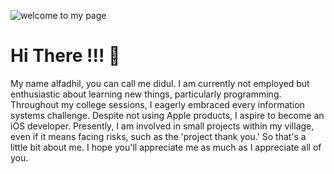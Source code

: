 ![welcome to my page](https://github.com/diidhul/diidhul/assets/74520695/3204eccc-4386-4bae-9471-14cf30cbba45)

# Hi There !!! 👋

My name alfadhil, you can call me didul. I am currently not employed but enthusiastic about learning new things, particularly programming. Throughout my college sessions, I eagerly embraced every information systems challenge. Despite not using Apple products, I aspire to become an iOS developer. Presently, I am involved in small projects within my village, even if it means facing risks, such as the 'project thank you.' So that's a little bit about me. I hope you'll appreciate me as much as I appreciate all of you.
